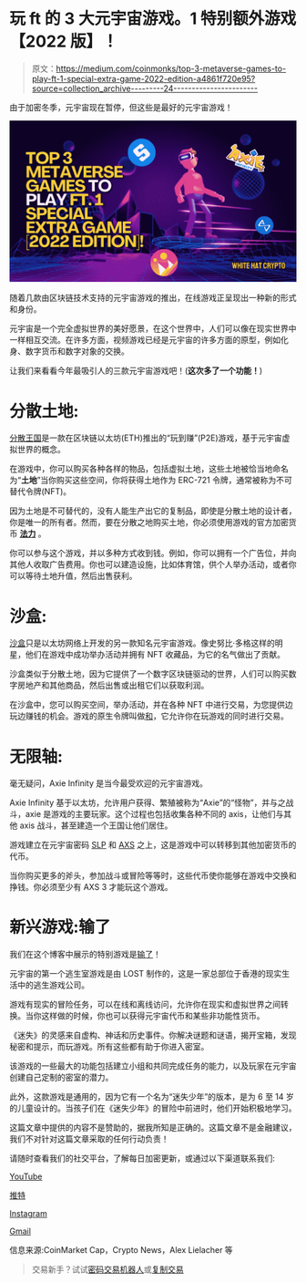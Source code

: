 # 玩 ft 的 3 大元宇宙游戏。1 特别额外游戏【2022 版】！

> 原文：<https://medium.com/coinmonks/top-3-metaverse-games-to-play-ft-1-special-extra-game-2022-edition-a4861f720e95?source=collection_archive---------24----------------------->

由于加密冬季，元宇宙现在暂停，但这些是最好的元宇宙游戏！

![](img/90048dd74e632157dfefcecd6222f753.png)

随着几款由区块链技术支持的元宇宙游戏的推出，在线游戏正呈现出一种新的形式和身份。

元宇宙是一个完全虚拟世界的美好愿景，在这个世界中，人们可以像在现实世界中一样相互交流。在许多方面，视频游戏已经是元宇宙的许多方面的原型，例如化身、数字货币和数字对象的交换。

让我们来看看今年最吸引人的三款元宇宙游戏吧！(**这次多了一个功能！**)

# 分散土地:

[分散王国](https://decentraland.org/)是一款在区块链以太坊(ETH)推出的“玩到赚”(P2E)游戏，基于元宇宙虚拟世界的概念。

在游戏中，你可以购买各种各样的物品，包括虚拟土地，这些土地被恰当地命名为“**土地**”当你购买这些空间，你将获得土地作为 ERC-721 令牌，通常被称为不可替代令牌(NFT)。

因为土地是不可替代的，没有人能生产出它的复制品，即使是分散土地的设计者，你是唯一的所有者。然而，要在分散之地购买土地，你必须使用游戏的官方加密货币 [**法力**](https://coinmarketcap.com/currencies/decentraland/) 。

你可以参与这个游戏，并以多种方式收到钱。例如，你可以拥有一个广告位，并向其他人收取广告费用。你也可以建造设施，比如体育馆，供个人举办活动，或者你可以等待土地升值，然后出售获利。

# 沙盒:

[沙盒](https://www.sandbox.game/en/)只是以太坊网络上开发的另一款知名元宇宙游戏。像史努比·多格这样的明星，他们在游戏中成功举办活动并拥有 NFT 收藏品，为它的名气做出了贡献。

沙盒类似于分散土地，因为它提供了一个数字区块链驱动的世界，人们可以购买数字房地产和其他商品，然后出售或出租它们以获取利润。

在沙盒中，您可以购买空间，举办活动，并在各种 NFT 中进行交易，为您提供边玩边赚钱的机会。游戏的原生令牌叫做[和](https://coinmarketcap.com/currencies/the-sandbox/)，它允许你在玩游戏的同时进行交易。

# 无限轴:

毫无疑问，Axie Infinity 是当今最受欢迎的元宇宙游戏。

Axie Infinity 基于以太坊，允许用户获得、繁殖被称为“Axie”的“怪物”，并与之战斗，axie 是游戏的主要玩家。这个过程也包括收集各种不同的 axis，让他们与其他 axis 战斗，甚至建造一个王国让他们居住。

游戏建立在元宇宙密码 [SLP](https://coinmarketcap.com/currencies/smooth-love-potion/) 和 [AXS](https://coinmarketcap.com/currencies/axie-infinity/) 之上，这是游戏中可以转移到其他加密货币的代币。

当你购买更多的斧头，参加战斗或冒险等等时，这些代币使你能够在游戏中交换和挣钱。你必须至少有 AXS 3 才能玩这个游戏。

# **新兴游戏:输了**

我们在这个博客中展示的特别游戏是[输了](https://losthk.com/metaverse-%e5%85%83%e5%ae%87%e5%ae%99/)！

元宇宙的第一个逃生室游戏是由 LOST 制作的，这是一家总部位于香港的现实生活中的逃生游戏公司。

游戏有现实的冒险任务，可以在线和离线访问，允许你在现实和虚拟世界之间转换。当你这样做的时候，你也可以获得元宇宙代币和某些非功能性货币。

《迷失》的灵感来自虚构、神话和历史事件。你解决谜题和谜语，揭开宝箱，发现秘密和提示，而玩游戏。所有这些都有助于你进入密室。

该游戏的一些最大的功能包括建立小组和共同完成任务的能力，以及玩家在元宇宙创建自己定制的密室的潜力。

此外，这款游戏是通用的，因为它有一个名为“迷失少年”的版本，是为 6 至 14 岁的儿童设计的。当孩子们在《迷失少年》的冒险中前进时，他们开始积极地学习。

这篇文章中提供的内容不是赞助的，据我所知是正确的。这篇文章不是金融建议，我们不对针对这篇文章采取的任何行动负责！

请随时查看我们的社交平台，了解每日加密更新，或通过以下渠道联系我们:

[YouTube](https://www.youtube.com/channel/UCjfinzatswbVaRd89zn5kJQ/featured)

[推特](https://twitter.com/whitehatcrypto)

[Instagram](https://instagram.com/white.hatcrypto?igshid=YmMyMTA2M2Y=)

[Gmail](http://cryptowhitehat@gmail.com/)

信息来源:CoinMarket Cap，Crypto News，Alex Lielacher 等

> 交易新手？试试[密码交易机器人](/coinmonks/crypto-trading-bot-c2ffce8acb2a)或[复制交易](/coinmonks/top-10-crypto-copy-trading-platforms-for-beginners-d0c37c7d698c)